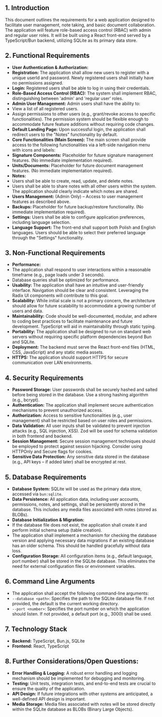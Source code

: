 
## 1. Introduction
This document outlines the requirements for a web application designed to facilitate user management, note taking, and basic document collaboration. The application will feature role-based access control (RBAC) with admin and regular user roles. It will be built using a React front-end served by a TypeScript/Bun backend, utilizing SQLite as its primary data store.
## 2. Functional Requirements
*   **User Authentication & Authorization:**
*   **Registration:** The application shall allow new users to register with a unique userId and password. Newly registered users shall initially have no permissions assigned.
*   **Login:** Registered users shall be able to log in using their credentials.
*   **Role-Based Access Control (RBAC):**  The system shall implement RBAC, distinguishing between 'admin' and 'regular user' roles.
*   **Admin User Management:** Admin users shall have the ability to:
*   View a list of all registered users.
*   Assign permissions to other users (e.g., grant/revoke access to specific functionalities).  The permission system should be flexible enough to accommodate future feature additions without requiring code changes.
*   **Default Landing Page:** Upon successful login, the application shall redirect users to the "Notes" functionality by default.
*   **Core Functionalities (Main Screen):** The main screen shall provide access to the following functionalities via a left-side navigation menu with icons and labels:
*   **Signature Components:** Placeholder for future signature management features.  (No immediate implementation required).
*   **Units/Documents:** Placeholder for future document management features. (No immediate implementation required).
*   **Notes:**
*   Users shall be able to create, read, update, and delete notes.
*   Users shall be able to share notes with all other users within the system.  The application should clearly indicate which notes are shared.
*   **Users Management:** (Admin Only) – Access to user management features as described above.
*   **Backups:** Placeholder for future backup/restore functionality. (No immediate implementation required).
*   **Settings:** Users shall be able to configure application preferences, including language selection.
*   **Language Support:** The front-end shall support both Polish and English languages.  Users should be able to select their preferred language through the "Settings" functionality.
## 3. Non-Functional Requirements
*   **Performance:**
*   The application shall respond to user interactions within a reasonable timeframe (e.g., page loads under 3 seconds).
*   Database queries shall be optimized for performance.
*   **Usability:** The application shall have an intuitive and user-friendly interface.  Navigation should be clear and consistent. Leveraging the Radix UI components will contribute to this goal.
*   **Scalability:** While initial scale is not a primary concern, the architecture should allow for future scalability to accommodate a growing number of users and data.
*   **Maintainability:** Code should be well-documented, modular, and adhere to coding best practices to facilitate maintenance and future development. TypeScript will aid in maintainability through static typing.
*   **Portability:** The application shall be designed to run on standard web servers without requiring specific platform dependencies beyond Bun and SQLite.
*   **Deployment:**  The backend must serve the React front-end files (HTML, CSS, JavaScript) and any static media assets.
*   **HTTPS:** The application should support HTTPS for secure communication over LAN environments.
## 4. Security Requirements
*   **Password Storage:** User passwords shall be securely hashed and salted before being stored in the database.  Use a strong hashing algorithm (e.g., bcrypt).
*   **Authentication:** The application shall implement secure authentication mechanisms to prevent unauthorized access.
*   **Authorization:** Access to sensitive functionalities (e.g., user management) shall be restricted based on user roles and permissions.
*   **Data Validation:** All user inputs shall be validated to prevent injection attacks (e.g., SQL injection, XSS).  Zod will be used for schema validation in both frontend and backend.
*   **Session Management:** Secure session management techniques should be employed to protect against session hijacking.  Consider using HTTPOnly and Secure flags for cookies.
*   **Sensitive Data Protection:** Any sensitive data stored in the database (e.g., API keys – if added later) shall be encrypted at rest.
## 5. Database Requirements
*   **Database System:** SQLite will be used as the primary data store, accessed via `bun:sqlite`.
*   **Data Persistence:** All application data, including user accounts, permissions, notes, and settings, shall be persistently stored in the database.  This includes any media files associated with notes (stored as BLOBs).
*   **Database Initialization & Migration:**
*   If the database file does not exist, the application shall create it and perform initial schema setup (table creation).
*   The application shall implement a mechanism for checking the database version and applying necessary data migrations if an existing database has an older schema.  This should be handled gracefully without data loss.
*   **Configuration Storage:** All configuration items (e.g., default language, port number) shall be stored in the SQLite database. This eliminates the need for external configuration files or environment variables.
## 6. Command Line Arguments
*   The application shall accept the following command-line arguments:
*   `--database <path>`:  Specifies the path to the SQLite database file. If not provided, the default is the current working directory.
*   `--port <number>`: Specifies the port number on which the application should listen. If not provided, a default port (e.g., 3000) shall be used.
## 7. Technology Stack
*   **Backend:** TypeScript, Bun.js, SQLite
*   **Frontend:** React, TypeScript
## 8. Further Considerations/Open Questions:
*   **Error Handling & Logging:**  A robust error handling and logging mechanism should be implemented for debugging and monitoring.
*   **Testing:** Unit tests, integration tests, and end-to-end tests are crucial to ensure the quality of the application.
*   **API Design:** If future integrations with other systems are anticipated, a well-defined API design is important.
*   **Media Storage:** Media files associated with notes will be stored directly within the SQLite database as BLOBs (Binary Large Objects).



